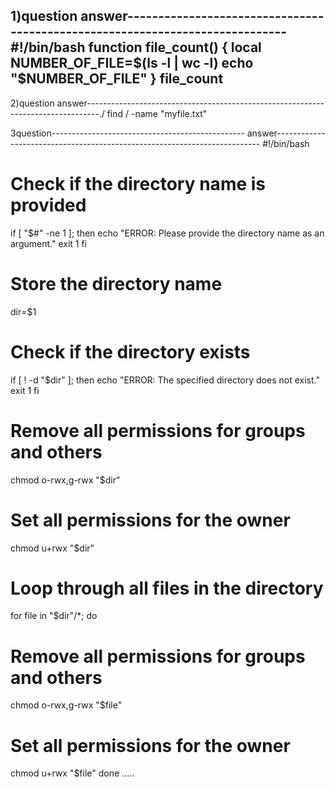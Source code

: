 1)question
answer-----------------------------------------------------------------------------
#!/bin/bash
function file_count()
 {
   local NUMBER_OF_FILE=$(ls -l | wc -l)
    echo "$NUMBER_OF_FILE"
 }
file_count
-----------------------------------------------------------------------------------------------------------------------------------------
2)question answer---------------------------------------------------------------------------------./
find / -name "myfile.txt"

3question------------------------------------------------
answer--------------------------------------------------------------------------
#!/bin/bash

# Check if the directory name is provided
if [ "$#" -ne 1 ]; then
echo "ERROR: Please provide the directory name as an argument."
exit 1
fi

# Store the directory name
dir=$1

# Check if the directory exists
if [ ! -d "$dir" ]; then
echo "ERROR: The specified directory does not exist."
exit 1
fi

# Remove all permissions for groups and others
chmod o-rwx,g-rwx "$dir"

# Set all permissions for the owner
chmod u+rwx "$dir"

# Loop through all files in the directory
for file in "$dir"/*; do
# Remove all permissions for groups and others
chmod o-rwx,g-rwx "$file"

# Set all permissions for the owner
chmod u+rwx "$file"
done
.....
